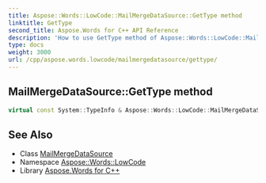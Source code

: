 ```yaml
---
title: Aspose::Words::LowCode::MailMergeDataSource::GetType method
linktitle: GetType
second_title: Aspose.Words for C++ API Reference
description: 'How to use GetType method of Aspose::Words::LowCode::MailMergeDataSource class in C++.'
type: docs
weight: 3000
url: /cpp/aspose.words.lowcode/mailmergedatasource/gettype/
---
```

## MailMergeDataSource::GetType method




```cpp
virtual const System::TypeInfo & Aspose::Words::LowCode::MailMergeDataSource::GetType() const override
```

## See Also

* Class [MailMergeDataSource](../)
* Namespace [Aspose::Words::LowCode](../../)
* Library [Aspose.Words for C++](../../../)
